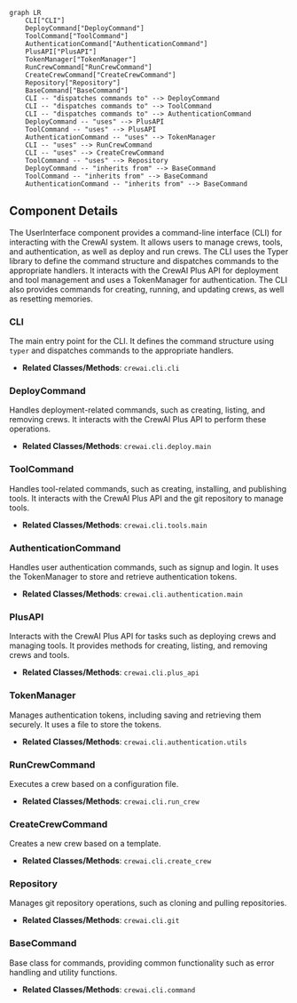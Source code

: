 ```mermaid
graph LR
    CLI["CLI"]
    DeployCommand["DeployCommand"]
    ToolCommand["ToolCommand"]
    AuthenticationCommand["AuthenticationCommand"]
    PlusAPI["PlusAPI"]
    TokenManager["TokenManager"]
    RunCrewCommand["RunCrewCommand"]
    CreateCrewCommand["CreateCrewCommand"]
    Repository["Repository"]
    BaseCommand["BaseCommand"]
    CLI -- "dispatches commands to" --> DeployCommand
    CLI -- "dispatches commands to" --> ToolCommand
    CLI -- "dispatches commands to" --> AuthenticationCommand
    DeployCommand -- "uses" --> PlusAPI
    ToolCommand -- "uses" --> PlusAPI
    AuthenticationCommand -- "uses" --> TokenManager
    CLI -- "uses" --> RunCrewCommand
    CLI -- "uses" --> CreateCrewCommand
    ToolCommand -- "uses" --> Repository
    DeployCommand -- "inherits from" --> BaseCommand
    ToolCommand -- "inherits from" --> BaseCommand
    AuthenticationCommand -- "inherits from" --> BaseCommand
```

## Component Details

The UserInterface component provides a command-line interface (CLI) for interacting with the CrewAI system. It allows users to manage crews, tools, and authentication, as well as deploy and run crews. The CLI uses the Typer library to define the command structure and dispatches commands to the appropriate handlers. It interacts with the CrewAI Plus API for deployment and tool management and uses a TokenManager for authentication. The CLI also provides commands for creating, running, and updating crews, as well as resetting memories.

### CLI
The main entry point for the CLI. It defines the command structure using `typer` and dispatches commands to the appropriate handlers.
- **Related Classes/Methods**: `crewai.cli.cli`

### DeployCommand
Handles deployment-related commands, such as creating, listing, and removing crews. It interacts with the CrewAI Plus API to perform these operations.
- **Related Classes/Methods**: `crewai.cli.deploy.main`

### ToolCommand
Handles tool-related commands, such as creating, installing, and publishing tools. It interacts with the CrewAI Plus API and the git repository to manage tools.
- **Related Classes/Methods**: `crewai.cli.tools.main`

### AuthenticationCommand
Handles user authentication commands, such as signup and login. It uses the TokenManager to store and retrieve authentication tokens.
- **Related Classes/Methods**: `crewai.cli.authentication.main`

### PlusAPI
Interacts with the CrewAI Plus API for tasks such as deploying crews and managing tools. It provides methods for creating, listing, and removing crews and tools.
- **Related Classes/Methods**: `crewai.cli.plus_api`

### TokenManager
Manages authentication tokens, including saving and retrieving them securely. It uses a file to store the tokens.
- **Related Classes/Methods**: `crewai.cli.authentication.utils`

### RunCrewCommand
Executes a crew based on a configuration file.
- **Related Classes/Methods**: `crewai.cli.run_crew`

### CreateCrewCommand
Creates a new crew based on a template.
- **Related Classes/Methods**: `crewai.cli.create_crew`

### Repository
Manages git repository operations, such as cloning and pulling repositories.
- **Related Classes/Methods**: `crewai.cli.git`

### BaseCommand
Base class for commands, providing common functionality such as error handling and utility functions.
- **Related Classes/Methods**: `crewai.cli.command`
